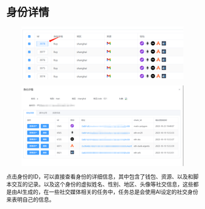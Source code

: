 # 身份详情

<figure><img src="../../../../.gitbook/assets/image (2).png" alt=""><figcaption></figcaption></figure>

<div data-full-width="false">

<figure><img src="../../../../.gitbook/assets/image (4).png" alt=""><figcaption></figcaption></figure>

</div>

点击身份的ID，可以直接查看身份的详细信息，其中包含了钱包、资源、以及和脚本交互的记录。以及这个身份的虚拟姓名、性别、地区、头像等社交信息，这些都是由AI生成的，在一些社交媒体相关的任务中，任务总是会使用AI设定的社交身份来表明自己的信息。
